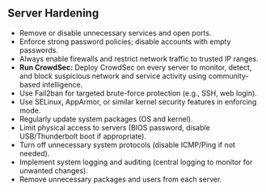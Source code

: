 ## Server Hardening

- Remove or disable unnecessary services and open ports.
- Enforce strong password policies; disable accounts with empty passwords.
- Always enable firewalls and restrict network traffic to trusted IP ranges.
- **Run CrowdSec:** Deploy CrowdSec on every server to monitor, detect, and block suspicious network and service activity using community-based intelligence.
- Use Fail2ban for targeted brute-force protection (e.g., SSH, web login).
- Use SELinux, AppArmor, or similar kernel security features in enforcing mode.
- Regularly update system packages (OS and kernel).
- Limit physical access to servers (BIOS password, disable USB/Thunderbolt boot if appropriate).
- Turn off unnecessary system protocols (disable ICMP/Ping if not needed).
- Implement system logging and auditing (central logging to monitor for unwanted changes).
- Remove unnecessary packages and users from each server.
